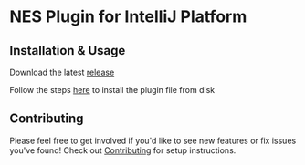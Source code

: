# NES Plugin for IntelliJ Platform

## Installation & Usage

Download the latest [release](https://github.com/simonhochrein/intellij-nes/releases)

Follow the steps [here](https://www.jetbrains.com/help/idea/managing-plugins.html#install_plugin_from_disk) to install the plugin file from disk

## Contributing
Please feel free to get involved if you'd like to see new features or fix issues you've found! Check out [Contributing](CONTRIBUTING.md) for setup instructions.